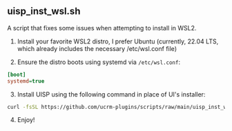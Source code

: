 ## uisp_inst_wsl.sh
A script that fixes some issues when attempting to install in WSL2.

1. Install your favorite WSL2 distro, I prefer Ubuntu (currently, 22.04 LTS, which already includes the necessary /etc/wsl.conf file)

2. Ensure the distro boots using systemd via `/etc/wsl.conf`:
```ini
[boot]
systemd=true
```

3. Install UISP using the following command in place of UI's installer:
```bash
curl -fsSL https://github.com/ucrm-plugins/scripts/raw/main/uisp_inst_wsl.sh > /tmp/uisp_inst_wsl.sh && sudo bash /tmp/uisp_inst_wsl.sh
```

4. Enjoy!
